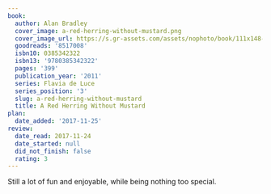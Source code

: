 ```yaml
---
book:
  author: Alan Bradley
  cover_image: a-red-herring-without-mustard.png
  cover_image_url: https://s.gr-assets.com/assets/nophoto/book/111x148-bcc042a9c91a29c1d680899eff700a03.png
  goodreads: '8517008'
  isbn10: 0385342322
  isbn13: '9780385342322'
  pages: '399'
  publication_year: '2011'
  series: Flavia de Luce
  series_position: '3'
  slug: a-red-herring-without-mustard
  title: A Red Herring Without Mustard
plan:
  date_added: '2017-11-25'
review:
  date_read: 2017-11-24
  date_started: null
  did_not_finish: false
  rating: 3
---
```


Still a lot of fun and enjoyable, while being nothing too special.
